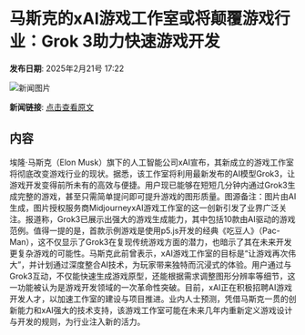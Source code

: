 # 马斯克的xAI游戏工作室或将颠覆游戏行业：Grok 3助力快速游戏开发

**发布日期**: 2025年2月21号 17:22

![新闻图片](https://pic.chinaz.com/picmap/202305050929567889_7.jpg)

**新闻链接**: [点击查看原文](https://www.aibase.com/zh/news/15614)

## 内容

埃隆·马斯克（Elon Musk）旗下的人工智能公司xAI宣布，其新成立的游戏工作室将彻底改变游戏行业的现状。据悉，该工作室将利用最新发布的AI模型Grok3，让游戏开发变得前所未有的高效与便捷。用户现已能够在短短几分钟内通过Grok3生成完整的游戏，甚至只需简单提问即可提升游戏的图形质量。图源备注：图片由AI生成，图片授权服务商MidjourneyxAI游戏工作室的这一创新引发了业界广泛关注。报道称，Grok3已展示出强大的游戏生成能力，其中包括10款由AI驱动的游戏范例。值得一提的是，首款示例游戏是使用p5.js开发的经典《吃豆人》（Pac-Man），这不仅显示了Grok3在复现传统游戏方面的潜力，也暗示了其在未来开发更复杂游戏的可能性。马斯克此前曾表示，xAI游戏工作室的目标是“让游戏再次伟大”，并计划通过深度整合AI技术，为玩家带来独特而沉浸式的体验。用户通过与Grok3互动，不仅能快速生成游戏原型，还能根据需求调整图形分辨率等细节，这一功能被认为是游戏开发领域的一次革命性突破。目前，xAI正在积极招聘AI游戏开发人才，以加速工作室的建设与项目推进。业内人士预测，凭借马斯克一贯的创新能力和xAI强大的技术支持，该游戏工作室可能在未来几年内重新定义游戏设计与开发的规则，为行业注入新的活力。
